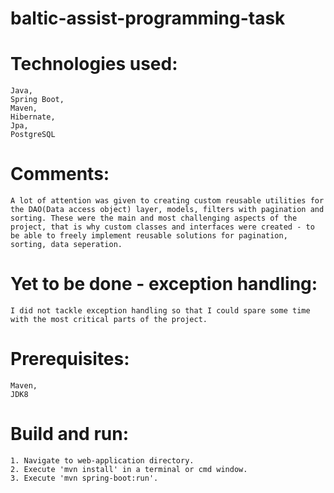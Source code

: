 # baltic-assist-programming-task

# Technologies used:
    Java,
    Spring Boot,
    Maven,
    Hibernate,
    Jpa,
    PostgreSQL
    
# Comments:
    A lot of attention was given to creating custom reusable utilities for the DAO(Data access object) layer, models, filters with pagination and sorting. These were the main and most challenging aspects of the project, that is why custom classes and interfaces were created - to be able to freely implement reusable solutions for pagination, sorting, data seperation.
    
# Yet to be done - exception handling:
    I did not tackle exception handling so that I could spare some time with the most critical parts of the project.
    
# Prerequisites:
    Maven,
    JDK8
    
# Build and run:
    1. Navigate to web-application directory.
    2. Execute 'mvn install' in a terminal or cmd window.
    3. Execute 'mvn spring-boot:run'.
